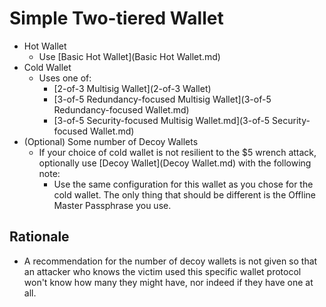 # Simple Two-tiered Wallet

* Hot Wallet
  * Use [Basic Hot Wallet](Basic Hot Wallet.md)
* Cold Wallet
  * Uses one of:
    * [2-of-3 Multisig Wallet](2-of-3 Wallet)
    * [3-of-5 Redundancy-focused Multisig Wallet](3-of-5 Redundancy-focused Wallet.md)
    * [3-of-5 Security-focused Multisig Wallet.md](3-of-5 Security-focused Wallet.md)
* (Optional) Some number of Decoy Wallets
  * If your choice of cold wallet is not resilient to the $5 wrench attack, optionally use [Decoy Wallet](Decoy Wallet.md) with the following note:
    * Use the same configuration for this wallet as you chose for the cold wallet. The only thing that should be different is the Offline Master Passphrase you use.

## Rationale

* A recommendation for the number of decoy wallets is not given so that an attacker who knows the victim used this specific wallet protocol won't know how many they might have, nor indeed if they have one at all.